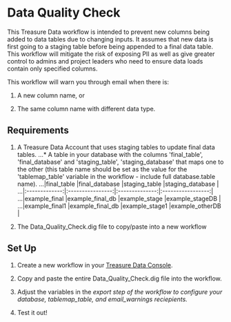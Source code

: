Data Quality Check
======

This Treasure Data workflow is intended to prevent new columns being added to data tables due to changing inputs. It assumes that new data is first going to a staging table before being appended to a final data table. This workflow will mitigate the risk of exposing PII as well as give greater control to admins and project leaders who need to ensure data loads contain only specified columns.

This workflow will warn you through email when there is:  

1. A new column name, or  

2. The same column name with different data type.

## Requirements

1. A Treasure Data Account that uses staging tables to update final data tables.
...* A table in your database with the columns 'final_table', 'final_database' and 'staging_table', 'staging_database' that maps one to the other (this table name should be set as the value for the 'tablemap_table' variable in the workflow - include full database.table name).
...|final_table    |final_database    |staging_table   |staging_database   |
...|:-------------:|:----------------:|:--------------:|:-----------------:|
...|example_final  |example_final_db  |example_stage    |example_stageDB   |
...|example_final1 |example_final_db  |example_stage1   |example_otherDB   |

2. The Data_Quality_Check.dig file to copy/paste into a new workflow


## Set Up

1. Create a new workflow in your [Treasure Data Console](https://console.treasuredata.com/app/workflows/ "Treasure Data").

2. Copy and paste the entire Data_Quality_Check.dig file into the workflow.

4. Adjust the variables in the _export step of the workflow to configure your database, tablemap_table, and email_warnings reciepients._

5. Test it out!
